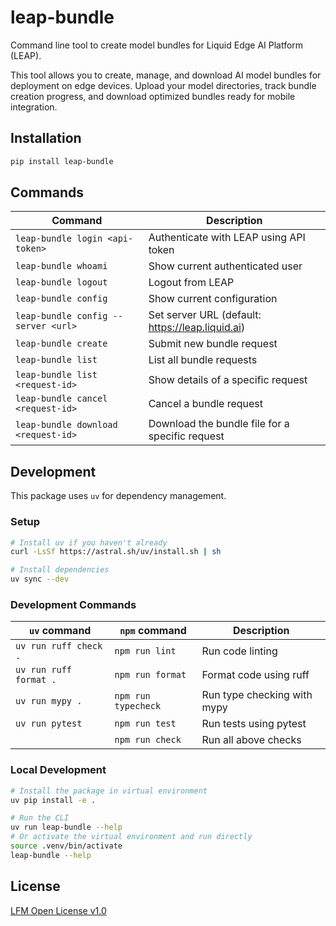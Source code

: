 # leap-bundle

Command line tool to create model bundles for Liquid Edge AI Platform (LEAP).

This tool allows you to create, manage, and download AI model bundles for deployment on edge devices. Upload your model directories, track bundle creation progress, and download optimized bundles ready for mobile integration.

## Installation

```bash
pip install leap-bundle
```

## Commands

| Command | Description |
| --- | --- |
| `leap-bundle login <api-token>` | Authenticate with LEAP using API token |
| `leap-bundle whoami` | Show current authenticated user |
| `leap-bundle logout` | Logout from LEAP |
| `leap-bundle config` | Show current configuration |
| `leap-bundle config --server <url>` | Set server URL (default: https://leap.liquid.ai) |
| `leap-bundle create` | Submit new bundle request |
| `leap-bundle list` | List all bundle requests |
| `leap-bundle list <request-id>` | Show details of a specific request |
| `leap-bundle cancel <request-id>` | Cancel a bundle request |
| `leap-bundle download <request-id>` | Download the bundle file for a specific request |

## Development

This package uses `uv` for dependency management.

### Setup

```bash
# Install uv if you haven't already
curl -LsSf https://astral.sh/uv/install.sh | sh

# Install dependencies
uv sync --dev
```

### Development Commands

| `uv` command | `npm` command | Description |
| --- | --- | --- |
| `uv run ruff check .` | `npm run lint` | Run code linting |
| `uv run ruff format .` | `npm run format` | Format code using ruff |
| `uv run mypy .` | `npm run typecheck` | Run type checking with mypy |
| `uv run pytest` | `npm run test` | Run tests using pytest |
| | `npm run check` | Run all above checks |

### Local Development

```bash
# Install the package in virtual environment
uv pip install -e .

# Run the CLI
uv run leap-bundle --help
# Or activate the virtual environment and run directly
source .venv/bin/activate
leap-bundle --help
```

## License

[LFM Open License v1.0](https://www.liquid.ai/lfm-license)
